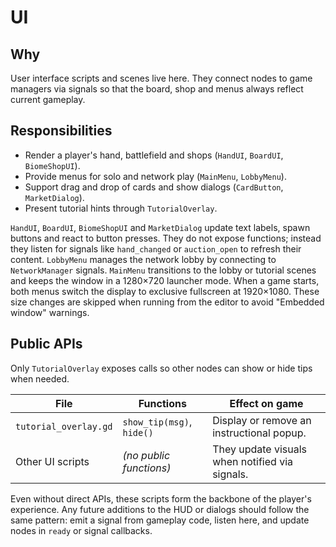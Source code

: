 # UI

## Why
User interface scripts and scenes live here. They connect nodes to game managers via signals so that the board, shop and menus always reflect current gameplay.

## Responsibilities
- Render a player's hand, battlefield and shops (`HandUI`, `BoardUI`, `BiomeShopUI`).
- Provide menus for solo and network play (`MainMenu`, `LobbyMenu`).
- Support drag and drop of cards and show dialogs (`CardButton`, `MarketDialog`).
- Present tutorial hints through `TutorialOverlay`.

`HandUI`, `BoardUI`, `BiomeShopUI` and `MarketDialog` update text labels, spawn buttons and react to button presses. They do not expose functions; instead they listen for signals like `hand_changed` or `auction_open` to refresh their content. `LobbyMenu` manages the network lobby by connecting to `NetworkManager` signals. `MainMenu` transitions to the lobby or tutorial scenes and keeps the window in a 1280×720 launcher mode. When a game starts, both menus switch the display to exclusive fullscreen at 1920×1080. These size changes are skipped when running from the editor to avoid "Embedded window" warnings.


## Public APIs
Only `TutorialOverlay` exposes calls so other nodes can show or hide tips when needed.

| File | Functions | Effect on game |
|------|-----------|----------------|
| `tutorial_overlay.gd` | `show_tip(msg)`, `hide()` | Display or remove an instructional popup. |
| Other UI scripts | *(no public functions)* | They update visuals when notified via signals. |


Even without direct APIs, these scripts form the backbone of the player's experience. Any future additions to the HUD or dialogs should follow the same pattern: emit a signal from gameplay code, listen here, and update nodes in `ready` or signal callbacks.
